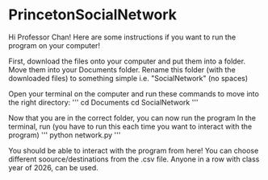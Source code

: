 # PrincetonSocialNetwork

Hi Professor Chan! Here are some instructions if you want to run the program on your computer!

First, download the files onto your computer and put them into a folder. Move them into your Documents folder.
Rename this folder (with the downloaded files) to something simple i.e. "SocialNetwork" (no spaces)

Open your terminal on the computer and run these commands to move into the right directory:
'''
cd Documents
cd SocialNetwork
'''

Now that you are in the correct folder, you can now run the program
In the terminal, run (you have to run this each time you want to interact with the program)
'''
python network.py
'''

You should be able to interact with the program from here!
You can choose different soource/destinations from the .csv file. Anyone in a row with class year of 2026, can be used.
